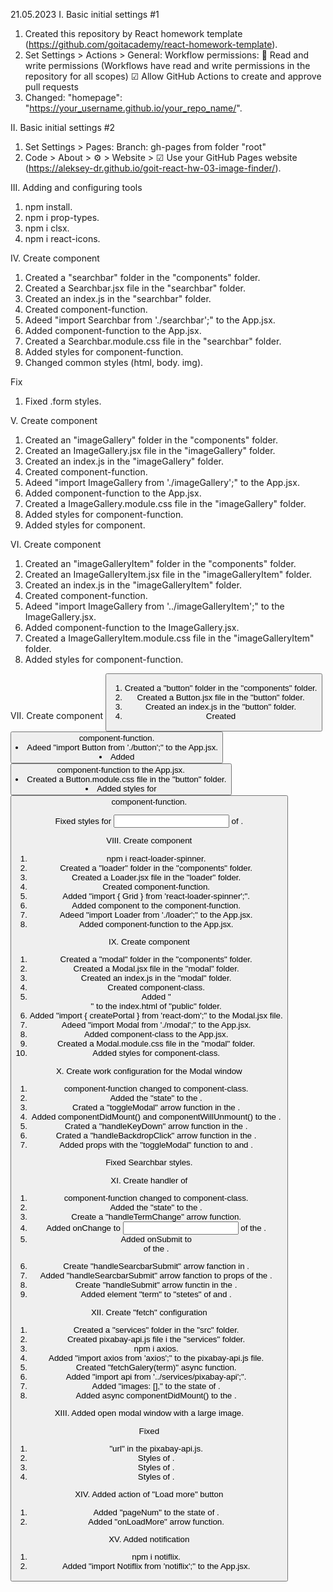 21.05.2023
I. Basic initial settings #1
1. Created this repository by React homework template
   (https://github.com/goitacademy/react-homework-template).
2. Set Settings > Actions > General:
   Workflow permissions:
   🔘 Read and write permissions (Workflows have read and write permissions in the repository for all scopes)
   ☑  Allow GitHub Actions to create and approve pull requests
3. Changed: "homepage": "https://your_username.github.io/your_repo_name/".

II. Basic initial settings #2
1. Set Settings > Pages:
   Branch: gh-pages from folder "root"
2. Code > About > ⚙ > Website > ☑ Use your GitHub Pages website
   (https://aleksey-dr.github.io/goit-react-hw-03-image-finder/).

III. Adding and configuring tools
1. npm install.
2. npm i prop-types.
3. npm i clsx.
4. npm i react-icons.

IV. Create component <Searchbar>
1. Created a "searchbar" folder in the "components" folder.
2. Created a Searchbar.jsx file in the "searchbar" folder.
3. Created an index.js in the "searchbar" folder.
4. Created <Searchbar> component-function.
5. Adeed "import Searchbar from './searchbar';" to the App.jsx.
6. Added <Searchbar> component-function to the App.jsx.
7. Created a Searchbar.module.css file in the "searchbar" folder.
8. Added styles for <Searchbar> component-function.
9. Changed common styles (html, body. img).

Fix
1. Fixed .form styles.

V. Create component <ImageGallery>
1. Created an "imageGallery" folder in the "components" folder.
2. Created an ImageGallery.jsx file in the "imageGallery" folder.
3. Created an index.js in the "imageGallery" folder.
4. Created <ImageGallery> component-function.
5. Adeed "import ImageGallery from './imageGallery';" to the App.jsx.
6. Added <ImageGallery> component-function to the App.jsx.
7. Created a ImageGallery.module.css file in the "imageGallery" folder.
8. Added styles for <ImageGallery> component-function.
9. Added styles for <App> component.

VI. Create component <ImageGalleryItem>
1. Created an "imageGalleryItem" folder in the "components" folder.
2. Created an ImageGalleryItem.jsx file in the "imageGalleryItem" folder.
3. Created an index.js in the "imageGalleryItem" folder.
4. Created <ImageGalleryItem> component-function.
5. Adeed "import ImageGallery from '../imageGalleryItem';" to the ImageGallery.jsx.
6. Added <ImageGalleryItem> component-function to the ImageGallery.jsx.
7. Created a ImageGalleryItem.module.css file in the "imageGalleryItem" folder.
8. Added styles for <ImageGalleryItem> component-function.

VII. Create component <Button>
1. Created a "button" folder in the "components" folder.
2. Created a Button.jsx file in the "button" folder.
3. Created an index.js in the "button" folder.
4. Created <Button> component-function.
5. Adeed "import Button from './button';" to the App.jsx.
6. Added <Button> component-function to the App.jsx.
7. Created a Button.module.css file in the "button" folder.
8. Added styles for <Button> component-function.

Fixed styles for <input> of <Searchbar>.

VIII. Create component <Loader>
1. npm i react-loader-spinner.
2. Created a "loader" folder in the "components" folder.
3. Created a Loader.jsx file in the "loader" folder.
4. Created <Loader> component-function.
5. Added "import { Grid } from 'react-loader-spinner';".
6. Added <Grid> component to the <Loader> component-function.
7. Adeed "import Loader from './loader';" to the App.jsx.
8. Added <Loader> component-function to the App.jsx.

IX. Create component <Modal>
1. Created a "modal" folder in the "components" folder.
2. Created a Modal.jsx file in the "modal" folder.
3. Created an index.js in the "modal" folder.
4. Created <Modal> component-class.
5. Added "<div id="modal-root"></div>" to the index.html of "public" folder.
6. Added "import { createPortal } from 'react-dom';" to the Modal.jsx file.
7. Adeed "import Modal from './modal';" to the App.jsx.
8. Added <Modal> component-class to the App.jsx.
9. Created a Modal.module.css file in the "modal" folder.
10. Added styles for <Modal> component-class.

X. Create work configuration for the Modal window
1. <App> component-function changed to component-class.
2. Added the "state" to the <App>.
3. Crated a "toggleModal" arrow function in the <App>.
4. Added componentDidMount() and componentWillUnmount() to the <Modal>.
5. Crated a "handleKeyDown" arrow function in the <Modal>.
6. Crated a "handleBackdropClick" arrow function in the <Modal>.
7. Added props with the "toggleModal" function to <ImageGallery> and <ImageGalleryItem>.

Fixed Searchbar styles.

XI. Create handler of <Searchbar>
1. <Searchbar> component-function changed to component-class.
2. Added the "state" to the <Searchbar>.
3. Create a "handleTermChange" arrow function.
4. Added onChange to <input> of the <Searchbar>.
5. Added onSubmit to <form> of the <Searchbar>.
6. Create "handleSearcbarSubmit" arrow fanction in <App>.
7. Added "handleSearcbarSubmit" arrow fanction to props of the <Searchbar>.
8. Create "handleSubmit" arrow functin in the <Searchbar>.
9. Added element "term" to "stetes" of <App> and <Searchbar>.

XII. Create "fetch" configuration
1. Created a "services" folder in the "src" folder.
2. Created pixabay-api.js file i the "services" folder.
3. npm i axios.
4. Added "import axios from 'axios';" to the pixabay-api.js file.
5. Created "fetchGalery(term)" async function.
6. Added "import api from '../services/pixabay-api';".
7. Added "images: []," to the state of <App>.
8. Added async componentDidMount() to the <App>.

XIII. Added open modal window with a large image.

Fixed
1. "url" in the pixabay-api.js.
2. Styles of <App>.
3. Styles of <Buttn>.
4. Styles of <Loader>.

XIV. Added action of "Load more" button
1. Added "pageNum" to the state of <App>.
2. Added "onLoadMore" arrow function.

XV. Added notification
1. npm i notiflix.
2. Added "import Notiflix from 'notiflix';" to the App.jsx.